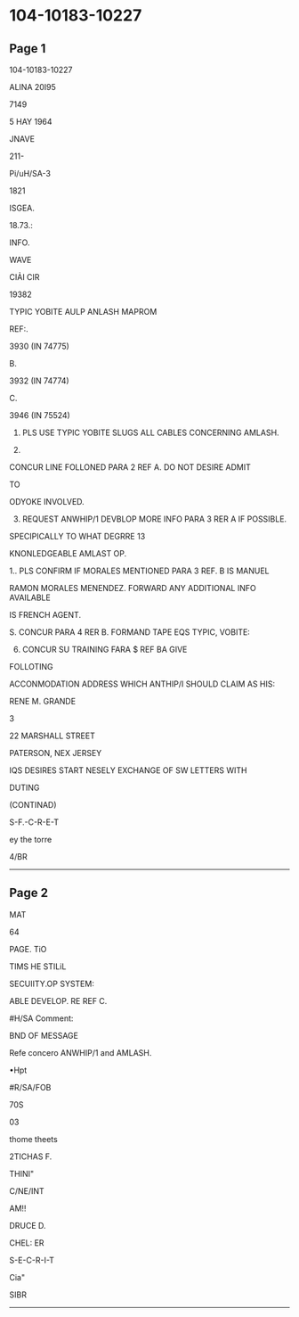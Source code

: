 # 104-10183-10227

## Page 1

104-10183-10227

ALINA 20I95

7149

5 HAY 1964

JNAVE

211-

Pi/uH/SA-3

1821

ISGEA.

18.73.:

INFO.

WAVE

CIẢI CIR

19382

TYPIC YOBITE AULP ANLASH MAPROM

REF:.

3930 (IN 74775)

B.

3932 (IN 74774)

C.

3946 (IN 75524)

1. PLS USE TYPIC YOBITE SLUGS ALL CABLES CONCERNING AMLASH.

2.

CONCUR LINE FOLLONED PARA 2 REF A. DO NOT DESIRE ADMIT

TO

ODYOKE INVOLVED.

3. REQUEST ANWHIP/1 DEVBLOP MORE INFO PARA 3 RER A IF POSSIBLE.

SPECIPICALLY TO WHAT DEGRRE 13

KNONLEDGEABLE AMLAST OP.

1.. PLS CONFIRM IF MORALES MENTIONED PARA 3 REF. B IS MANUEL

RAMON MORALES MENENDEZ. FORWARD ANY ADDITIONAL INFO AVAILABLE

IS FRENCH AGENT.

S. CONCUR PARA 4 RER B. FORMAND TAPE EQS TYPIC, VOBITE:

6. CONCUR SU TRAINING FARA $ REF BA GIVE

FOLLOTING

ACCONMODATION ADDRESS WHICH ANTHIP/I SHOULD CLAIM AS HIS:

RENE M. GRANDE

3

22 MARSHALL STREET

PATERSON, NEX JERSEY

IQS DESIRES START NESELY EXCHANGE OF SW LETTERS WITH

DUTING

(CONTINAD)

S-F.-C-R-E-T

ey the torre

4/BR

---

## Page 2

MAT

64

PAGE. TiO

TIMS HE STILiL

SECUIITY.OP SYSTEM:

ABLE DEVELOP. RE REF C.

#H/SA Comment:

BND OF MESSAGE

Refe concero ANWHIP/1 and AMLASH.

•Hpt

#R/SA/FOB

70S

03

thome theets

2TICHAS F.

THINI"

C/NE/INT

AM!!

DRUCE D.

CHEL: ER

S-E-C-R-I-T

Cia"

SIBR

---

